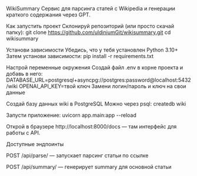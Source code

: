 WikiSummary
Сервис для парсинга статей с Wikipedia и генерации краткого содержания через GPT.

Как запустить проект
Склонируй репозиторий (или просто скачай папку):
git clone https://github.com/uldiniumGit/wikisummary.git
cd wikisummary

Установи зависимости
Убедись, что у тебя установлен Python 3.10+
Затем установи зависимости:
pip install -r requirements.txt

Настрой переменные окружения
Создай файл .env в корне проекта и добавь в него:
DATABASE_URL=postgresql+asyncpg://postgres:password@localhost:5432/wiki
OPENAI_API_KEY=твой ключ
Замени логин/пароль и ключ на свои данные

Создай базу данных wiki в PostgreSQL
Можно через psql:
createdb wiki

Запусти приложение:
uvicorn app.main:app --reload

Открой в браузере http://localhost:8000/docs — там интерфейс для работы с API.

Доступные эндпоинты

POST /api/parse/ — запускает парсинг статьи по ссылке

POST /api/summary/ — генерирует summary для основной статьи
